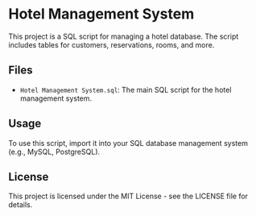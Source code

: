 # Hotel Management System

This project is a SQL script for managing a hotel database. The script includes tables for customers, reservations, rooms, and more.

## Files

- `Hotel Management System.sql`: The main SQL script for the hotel management system.

## Usage

To use this script, import it into your SQL database management system (e.g., MySQL, PostgreSQL).

## License

This project is licensed under the MIT License - see the LICENSE file for details.
